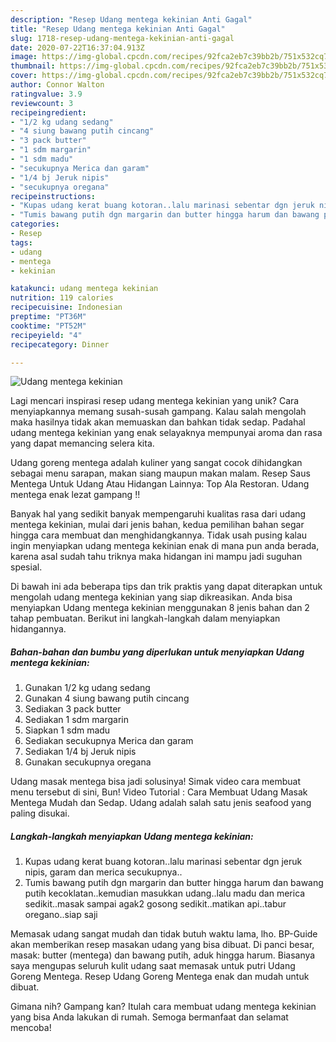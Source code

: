 ```yaml
---
description: "Resep Udang mentega kekinian Anti Gagal"
title: "Resep Udang mentega kekinian Anti Gagal"
slug: 1718-resep-udang-mentega-kekinian-anti-gagal
date: 2020-07-22T16:37:04.913Z
image: https://img-global.cpcdn.com/recipes/92fca2eb7c39bb2b/751x532cq70/udang-mentega-kekinian-foto-resep-utama.jpg
thumbnail: https://img-global.cpcdn.com/recipes/92fca2eb7c39bb2b/751x532cq70/udang-mentega-kekinian-foto-resep-utama.jpg
cover: https://img-global.cpcdn.com/recipes/92fca2eb7c39bb2b/751x532cq70/udang-mentega-kekinian-foto-resep-utama.jpg
author: Connor Walton
ratingvalue: 3.9
reviewcount: 3
recipeingredient:
- "1/2 kg udang sedang"
- "4 siung bawang putih cincang"
- "3 pack butter"
- "1 sdm margarin"
- "1 sdm madu"
- "secukupnya Merica dan garam"
- "1/4 bj Jeruk nipis"
- "secukupnya oregana"
recipeinstructions:
- "Kupas udang kerat buang kotoran..lalu marinasi sebentar dgn jeruk nipis, garam dan merica secukupnya.."
- "Tumis bawang putih dgn margarin dan butter hingga harum dan bawang putih kecoklatan..kemudian masukkan udang..lalu madu dan merica sedikit..masak sampai agak2 gosong sedikit..matikan api..tabur oregano..siap saji"
categories:
- Resep
tags:
- udang
- mentega
- kekinian

katakunci: udang mentega kekinian 
nutrition: 119 calories
recipecuisine: Indonesian
preptime: "PT36M"
cooktime: "PT52M"
recipeyield: "4"
recipecategory: Dinner

---
```



![Udang mentega kekinian](https://img-global.cpcdn.com/recipes/92fca2eb7c39bb2b/751x532cq70/udang-mentega-kekinian-foto-resep-utama.jpg)

Lagi mencari inspirasi resep udang mentega kekinian yang unik? Cara menyiapkannya memang susah-susah gampang. Kalau salah mengolah maka hasilnya tidak akan memuaskan dan bahkan tidak sedap. Padahal udang mentega kekinian yang enak selayaknya mempunyai aroma dan rasa yang dapat memancing selera kita.

Udang goreng mentega adalah kuliner yang sangat cocok dihidangkan sebagai menu sarapan, makan siang maupun makan malam. Resep Saus Mentega Untuk Udang Atau Hidangan Lainnya: Top Ala Restoran. Udang mentega enak lezat gampang !!

Banyak hal yang sedikit banyak mempengaruhi kualitas rasa dari udang mentega kekinian, mulai dari jenis bahan, kedua pemilihan bahan segar hingga cara membuat dan menghidangkannya. Tidak usah pusing kalau ingin menyiapkan udang mentega kekinian enak di mana pun anda berada, karena asal sudah tahu triknya maka hidangan ini mampu jadi suguhan spesial.


Di bawah ini ada beberapa tips dan trik praktis yang dapat diterapkan untuk mengolah udang mentega kekinian yang siap dikreasikan. Anda bisa menyiapkan Udang mentega kekinian menggunakan 8 jenis bahan dan 2 tahap pembuatan. Berikut ini langkah-langkah dalam menyiapkan hidangannya.

<!--inarticleads1-->

##### Bahan-bahan dan bumbu yang diperlukan untuk menyiapkan Udang mentega kekinian:

1. Gunakan 1/2 kg udang sedang
1. Gunakan 4 siung bawang putih cincang
1. Sediakan 3 pack butter
1. Sediakan 1 sdm margarin
1. Siapkan 1 sdm madu
1. Sediakan secukupnya Merica dan garam
1. Sediakan 1/4 bj Jeruk nipis
1. Gunakan secukupnya oregana


Udang masak mentega bisa jadi solusinya! Simak video cara membuat menu tersebut di sini, Bun! Video Tutorial : Cara Membuat Udang Masak Mentega Mudah dan Sedap. Udang adalah salah satu jenis seafood yang paling disukai. 

<!--inarticleads2-->

##### Langkah-langkah menyiapkan Udang mentega kekinian:

1. Kupas udang kerat buang kotoran..lalu marinasi sebentar dgn jeruk nipis, garam dan merica secukupnya..
1. Tumis bawang putih dgn margarin dan butter hingga harum dan bawang putih kecoklatan..kemudian masukkan udang..lalu madu dan merica sedikit..masak sampai agak2 gosong sedikit..matikan api..tabur oregano..siap saji


Memasak udang sangat mudah dan tidak butuh waktu lama, lho. BP-Guide akan memberikan resep masakan udang yang bisa dibuat. Di panci besar, masak: butter (mentega) dan bawang putih, aduk hingga harum. Biasanya saya mengupas seluruh kulit udang saat memasak untuk putri Udang Goreng Mentega. Resep Udang Goreng Mentega enak dan mudah untuk dibuat. 

Gimana nih? Gampang kan? Itulah cara membuat udang mentega kekinian yang bisa Anda lakukan di rumah. Semoga bermanfaat dan selamat mencoba!
